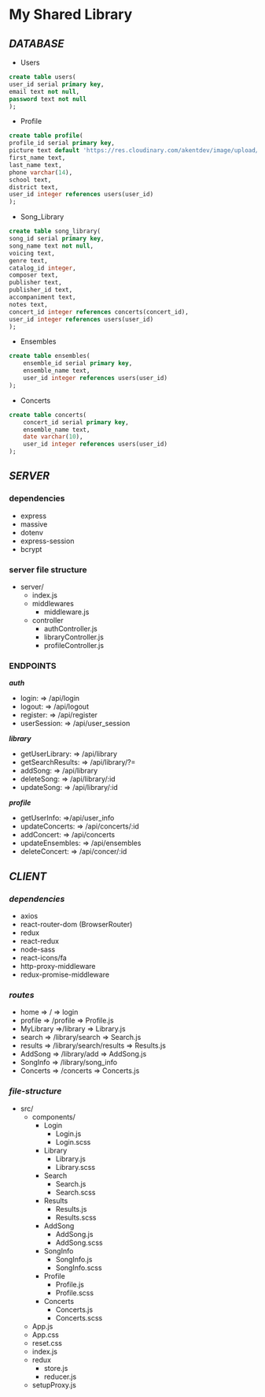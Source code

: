 # **My Shared Library**
## ***DATABASE***

- Users
```sql
create table users(
user_id serial primary key,
email text not null,
password text not null
);
```

- Profile
```sql
create table profile(
profile_id serial primary key,
picture text default 'https://res.cloudinary.com/akentdev/image/upload/v1564421115/Default-Profile_odqsk3.jpg',
first_name text,
last_name text,
phone varchar(14),
school text,
district text,
user_id integer references users(user_id)
);
```

- Song_Library
```sql
create table song_library(
song_id serial primary key,
song_name text not null,
voicing text,
genre text,
catalog_id integer,
composer text,
publisher text,
publisher_id text,
accompaniment text,
notes text,
concert_id integer references concerts(concert_id),
user_id integer references users(user_id)
);
```

- Ensembles
```sql
create table ensembles(
    ensemble_id serial primary key,
    ensemble_name text,
    user_id integer references users(user_id)
);
```

- Concerts
```sql
create table concerts(
    concert_id serial primary key,
    ensemble_name text,
    date varchar(10),
    user_id integer references users(user_id)
);
```
## ***SERVER***

### dependencies
- express
- massive
- dotenv
- express-session
- bcrypt

### server file structure
- server/
    - index.js
    - middlewares
        - middleware.js
    - controller
        - authController.js
        - libraryController.js
        - profileController.js

### ENDPOINTS
***auth***
- login: => /api/login
- logout: => /api/logout
- register: => /api/register
- userSession: => /api/user_session

***library***
- getUserLibrary: => /api/library
- getSearchResults: => /api/library/?=
- addSong: => /api/library
- deleteSong: => /api/library/:id
- updateSong: => /api/library/:id

***profile***
- getUserInfo: =>/api/user_info
- updateConcerts: => /api/concerts/:id
- addConcert: => /api/concerts
- updateEnsembles: => /api/ensembles
- deleteConcert: => /api/concer/:id

## ***CLIENT***

### *dependencies*
- axios
- react-router-dom (BrowserRouter)
- redux
- react-redux
- node-sass
- react-icons/fa
- http-proxy-middleware
- redux-promise-middleware

### *routes*
- home => / => login
- profile => /profile => Profile.js
- MyLibrary =>/library => Library.js
- search => /library/search => Search.js
- results => /library/search/results => Results.js
- AddSong => /library/add => AddSong.js
- SongInfo => /library/song_info
- Concerts => /concerts => Concerts.js

### *file-structure*
- src/
    - components/
        - Login
            - Login.js
            - Login.scss
        - Library
            - Library.js
            - Library.scss
        - Search
            - Search.js
            - Search.scss
        - Results
            - Results.js
            - Results.scss
        - AddSong
            - AddSong.js
            - AddSong.scss
        - SongInfo
            - SongInfo.js
            - SongInfo.scss
        - Profile
            - Profile.js
            - Profile.scss
        - Concerts
            - Concerts.js
            - Concerts.scss 
    - App.js
    - App.css
    - reset.css
    - index.js
    - redux
        - store.js
        - reducer.js
    - setupProxy.js        